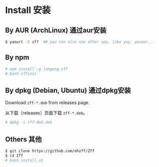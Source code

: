 # Install 安装

## By AUR (ArchLinux) 通过aur安装

```bash
$ yaourt -S zff  ## you can also use other app, like yay, pacaur...
```

## By npm

```bash
# npm install -g langong-zff
# bash zffinit
```

## By dpkg (Debian, Ubuntu) 通过dpkg安装

Download `zff-*.deb` from releases page.

从下载（releases）页面下载 `zff-*.deb`。

```bash
# dpkg -i zff-deb.deb
```

## Others 其他

```bash
$ git clone https://github.com/ohzff/Zff
$ cd Zff
# bash install.sh
```
